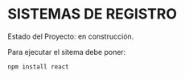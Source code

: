 <h1>SISTEMAS DE REGISTRO</h1>
Estado del Proyecto: en construcción.

Para ejecutar el sitema debe poner:

````npm install react````
